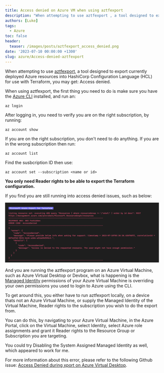 ```yaml
---
title: Access denied on Azure VM when using aztfexport
description: "When attempting to use aztfexport , a tool designed to export currently deployed Azure resources into HashiCorp Conf..."
authors: [Luke]
tags:
  - Azure
toc: false
header:
  teaser: /images/posts/aztfexport_access_denied.png
date: '2023-07-10 00:00:00 +1300'
slug: azure/Access-denied-aztfexport
---
```

When attempting to use [aztfexport](https://github.com/Azure/aztfexport), a tool designed to export currently deployed Azure resources into HashiCorp Configuration Language (HCL) for use with Terraform, you may get: Access denied.

When using aztfexport, the first thing you need to do is make sure you have the [Azure CLI](https://learn.microsoft.com/cli/azure/install-azure-cli?WT.mc_id=AZ-MVP-5004796) installed, and run an:

    az login

After logging in, you need to verify you are on the right subscription, by running:

    az account show

If you are on the right subscription, you don't need to do anything. If you are in the wrong subscription then run:

    az account list

Find the susbcription ID then use:

    az account set --subscription <name or id>

**You only need Reader rights to be able to export the Terraform configuration.**

If you find you are still running into access denied issues, such as below:

![aztfexport - Access denied](/images/posts/aztfexport_access_denied.png "aztfexport - Access denied")

And you are running the aztfexport program on an Azure Virtual Machine, such as Azure Virtual Desktop or Devbox, what is happening is the [Managed Identity](https://learn.microsoft.com/azure/active-directory/managed-identities-azure-resources/overview?WT.mc_id=AZ-MVP-5004796) permissions of your Azure Virtual Machine is overriding your own permissions you used to login to Azure using the CLI.

To get around this, you either have to run aztfexport locally, on a device thats not an Azure Virtual Machine, or supply the Managed Identity of the Virtual Machine, Reader rights to the subscription you wish to do the export from.

You can do this, by navigating to your Azure Virtual Machine, in the Azure Portal, click on the Virtual Machine, select Identity, select Azure role assignments and grant it Reader rights to the Resource Group or Subscription you are targeting.

You could try Disabling the System Assigned Managed Identity as well, which appeared to work for me.

For more information about this error, please refer to the following Github issue: [Access Denied during xport on Azure Virtual Desktop](https://github.com/Azure/aztfexport/issues/380).
